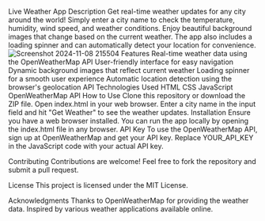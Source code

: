 Live Weather App
Description Get real-time weather updates for any city around the world! Simply enter a city name to check the temperature, humidity, wind speed, and weather conditions. Enjoy beautiful background images that change based on the current weather. The app also includes a loading spinner and can automatically detect your location for convenience.
![Screenshot 2024-11-08 215504](https://github.com/user-attachments/assets/ba841797-4c96-4940-ade4-672b897d3610)
Features
Real-time weather data using the OpenWeatherMap API
User-friendly interface for easy navigation
Dynamic background images that reflect current weather
Loading spinner for a smooth user experience
Automatic location detection using the browser's geolocation API
Technologies Used
HTML
CSS
JavaScript
OpenWeatherMap API
How to Use
Clone this repository or download the ZIP file.
Open index.html in your web browser.
Enter a city name in the input field and hit "Get Weather" to see the weather updates.
Installation
Ensure you have a web browser installed.
You can run the app locally by opening the index.html file in any browser.
API Key
To use the OpenWeatherMap API, sign up at OpenWeatherMap and get your API key. Replace YOUR_API_KEY in the JavaScript code with your actual API key.

Contributing
Contributions are welcome! Feel free to fork the repository and submit a pull request.

License
This project is licensed under the MIT License.

Acknowledgments
Thanks to OpenWeatherMap for providing the weather data.
Inspired by various weather applications available online.
